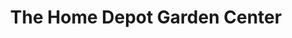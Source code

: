 ---
title: "The Home Depot Garden Center"
url: /maple-heights/the-home-depot-garden-center/
shop: Garten-Center
---